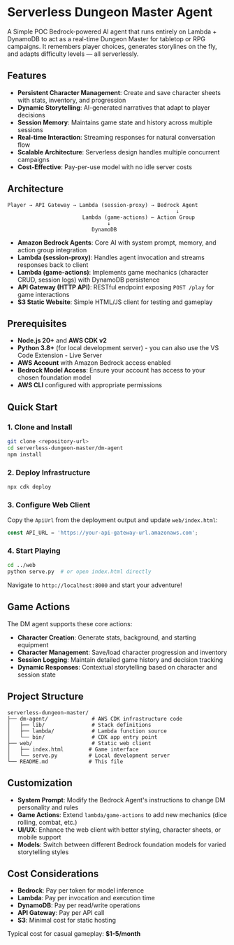 # Serverless Dungeon Master Agent

A Simple POC Bedrock-powered AI agent that runs entirely on Lambda + DynamoDB to act as a real-time Dungeon Master for tabletop or RPG campaigns. It remembers player choices, generates storylines on the fly, and adapts difficulty levels — all serverlessly.

## Features

- **Persistent Character Management**: Create and save character sheets with stats, inventory, and progression
- **Dynamic Storytelling**: AI-generated narratives that adapt to player decisions
- **Session Memory**: Maintains game state and history across multiple sessions
- **Real-time Interaction**: Streaming responses for natural conversation flow
- **Scalable Architecture**: Serverless design handles multiple concurrent campaigns
- **Cost-Effective**: Pay-per-use model with no idle server costs

## Architecture

```
Player → API Gateway → Lambda (session-proxy) → Bedrock Agent
                                                      ↓
                        Lambda (game-actions) ← Action Group
                                ↓
                           DynamoDB
```

- **Amazon Bedrock Agents**: Core AI with system prompt, memory, and action group integration
- **Lambda (session-proxy)**: Handles agent invocation and streams responses back to client
- **Lambda (game-actions)**: Implements game mechanics (character CRUD, session logs) with DynamoDB persistence
- **API Gateway (HTTP API)**: RESTful endpoint exposing `POST /play` for game interactions
- **S3 Static Website**: Simple HTML/JS client for testing and gameplay

## Prerequisites

- **Node.js 20+** and **AWS CDK v2**
- **Python 3.8+** (for local development server) - you can also use the VS Code Extension - Live Server
- **AWS Account** with Amazon Bedrock access enabled
- **Bedrock Model Access**: Ensure your account has access to your chosen foundation model
- **AWS CLI** configured with appropriate permissions

## Quick Start

### 1. Clone and Install
```bash
git clone <repository-url>
cd serverless-dungeon-master/dm-agent
npm install
```

### 2. Deploy Infrastructure
```bash
npx cdk deploy
```

### 3. Configure Web Client
Copy the `ApiUrl` from the deployment output and update `web/index.html`:
```javascript
const API_URL = 'https://your-api-gateway-url.amazonaws.com';
```

### 4. Start Playing
```bash
cd ../web
python serve.py  # or open index.html directly
```
Navigate to `http://localhost:8000` and start your adventure!

## Game Actions

The DM agent supports these core actions:
- **Character Creation**: Generate stats, background, and starting equipment
- **Character Management**: Save/load character progression and inventory
- **Session Logging**: Maintain detailed game history and decision tracking
- **Dynamic Responses**: Contextual storytelling based on character and session state

## Project Structure

```
serverless-dungeon-master/
├── dm-agent/              # AWS CDK infrastructure code
│   ├── lib/               # Stack definitions
│   ├── lambda/            # Lambda function source
│   └── bin/               # CDK app entry point
├── web/                   # Static web client
│   ├── index.html        # Game interface
│   └── serve.py          # Local development server
└── README.md             # This file
```

## Customization

- **System Prompt**: Modify the Bedrock Agent's instructions to change DM personality and rules
- **Game Actions**: Extend `lambda/game-actions` to add new mechanics (dice rolling, combat, etc.)
- **UI/UX**: Enhance the web client with better styling, character sheets, or mobile support
- **Models**: Switch between different Bedrock foundation models for varied storytelling styles

## Cost Considerations

- **Bedrock**: Pay per token for model inference
- **Lambda**: Pay per invocation and execution time
- **DynamoDB**: Pay per read/write operations
- **API Gateway**: Pay per API call
- **S3**: Minimal cost for static hosting

Typical cost for casual gameplay: **$1-5/month**